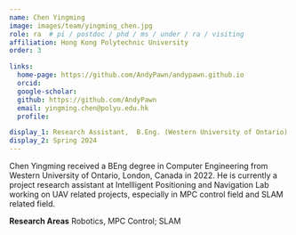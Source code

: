 ```yaml
---
name: Chen Yingming
image: images/team/yingming_chen.jpg
role: ra  # pi / postdoc / phd / ms / under / ra / visiting
affiliation: Hong Kong Polytechnic University
order: 3

links:
  home-page: https://github.com/AndyPawn/andypawn.github.io
  orcid: 
  google-scholar: 
  github: https://github.com/AndyPawn
  email: yingming.chen@polyu.edu.hk
  profile: 

display_1: Research Assistant,  B.Eng. (Western University of Ontario)
display_2: Spring 2024
---
```


<!--  Add a short self introduction here -->
<!-- Like Research Areas -->

Chen Yingming received a BEng degree in Computer Engineering from Western University of Ontario, London, Canada in 2022. He is currently a project research assistant at Intellligent Positioning and Navigation Lab working on UAV related projects, especially in MPC control field and SLAM related field.

**Research Areas**
Robotics, MPC Control;  SLAM

